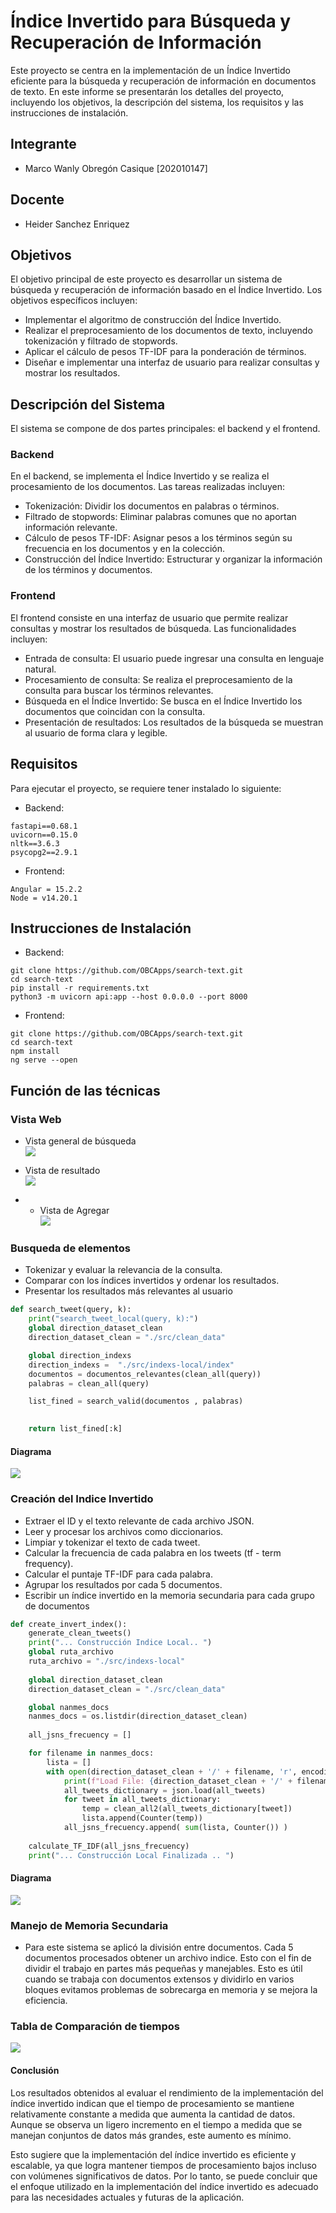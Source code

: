 # Índice Invertido para Búsqueda y Recuperación de Información

Este proyecto se centra en la implementación de un Índice Invertido eficiente para la búsqueda y recuperación de información en documentos de texto. En este informe se presentarán los detalles del proyecto, incluyendo los objetivos, la descripción del sistema, los requisitos y las instrucciones de instalación.

## Integrante  
- Marco Wanly Obregón Casique [202010147]

## Docente  
- Heider Sanchez Enriquez

## Objetivos

El objetivo principal de este proyecto es desarrollar un sistema de búsqueda y recuperación de información basado en el Índice Invertido. Los objetivos específicos incluyen:

- Implementar el algoritmo de construcción del Índice Invertido.
- Realizar el preprocesamiento de los documentos de texto, incluyendo tokenización y filtrado de stopwords.
- Aplicar el cálculo de pesos TF-IDF para la ponderación de términos.
- Diseñar e implementar una interfaz de usuario para realizar consultas y mostrar los resultados.


## Descripción del Sistema

El sistema se compone de dos partes principales: el backend y el frontend.

### Backend

En el backend, se implementa el Índice Invertido y se realiza el procesamiento de los documentos. Las tareas realizadas incluyen:

- Tokenización: Dividir los documentos en palabras o términos.
- Filtrado de stopwords: Eliminar palabras comunes que no aportan información relevante.
- Cálculo de pesos TF-IDF: Asignar pesos a los términos según su frecuencia en los documentos y en la colección.
- Construcción del Índice Invertido: Estructurar y organizar la información de los términos y documentos.

### Frontend

El frontend consiste en una interfaz de usuario que permite realizar consultas y mostrar los resultados de búsqueda. Las funcionalidades incluyen:

- Entrada de consulta: El usuario puede ingresar una consulta en lenguaje natural.
- Procesamiento de consulta: Se realiza el preprocesamiento de la consulta para buscar los términos relevantes.
- Búsqueda en el Índice Invertido: Se busca en el Índice Invertido los documentos que coincidan con la consulta.
- Presentación de resultados: Los resultados de la búsqueda se muestran al usuario de forma clara y legible.

## Requisitos

Para ejecutar el proyecto, se requiere tener instalado lo siguiente:  

- Backend:  
```
fastapi==0.68.1
uvicorn==0.15.0
nltk==3.6.3
psycopg2==2.9.1
```

- Frontend:  

```
Angular = 15.2.2
Node = v14.20.1
```
## Instrucciones de Instalación

- Backend:  
```
git clone https://github.com/OBCApps/search-text.git
cd search-text
pip install -r requirements.txt
python3 -m uvicorn api:app --host 0.0.0.0 --port 8000
```
- Frontend:  
```
git clone https://github.com/OBCApps/search-text.git
cd search-text
npm install
ng serve --open
```
## Función de las técnicas  


### Vista Web 
- Vista general de búsqueda  
![](./images/vista_general.PNG)  

- Vista de resultado  
![](./images/vista_resultado.PNG)

- - Vista de Agregar  
![](./images/vista_cargar_datos.PNG)
### Busqueda de elementos

- Tokenizar y evaluar la relevancia de la consulta.
- Comparar con los índices invertidos y ordenar los resultados.
- Presentar los resultados más relevantes al usuario  

```py
def search_tweet(query, k): 
    print("search_tweet_local(query, k):")
    global direction_dataset_clean
    direction_dataset_clean = "./src/clean_data" 

    global direction_indexs
    direction_indexs =  "./src/indexs-local/index"
    documentos = documentos_relevantes(clean_all(query)) 
    palabras = clean_all(query) 

    list_fined = search_valid(documentos , palabras)

    
    return list_fined[:k]
```  
#### Diagrama  
![](./images/search_diagram.PNG)

### Creación del Indice Invertido  
- Extraer el ID y el texto relevante de cada archivo JSON.
- Leer y procesar los archivos como diccionarios.
- Limpiar y tokenizar el texto de cada tweet.
- Calcular la frecuencia de cada palabra en los tweets (tf - term frequency).
- Calcular el puntaje TF-IDF para cada palabra.
- Agrupar los resultados por cada 5 documentos.
- Escribir un índice invertido en la memoria secundaria para cada grupo de documentos  

```py  
def create_invert_index():
    generate_clean_tweets()
    print("... Construcción Indice Local.. ")
    global ruta_archivo
    ruta_archivo = "./src/indexs-local"
    
    global direction_dataset_clean
    direction_dataset_clean = "./src/clean_data"

    global nanmes_docs
    nanmes_docs = os.listdir(direction_dataset_clean) 
    
    all_jsns_frecuency = [] 

    for filename in nanmes_docs:
        lista = []       
        with open(direction_dataset_clean + '/' + filename, 'r', encoding='utf-8') as all_tweets:
            print(f"Load File: {direction_dataset_clean + '/' + filename}")
            all_tweets_dictionary = json.load(all_tweets)
            for tweet in all_tweets_dictionary: 
                temp = clean_all2(all_tweets_dictionary[tweet]) 
                lista.append(Counter(temp))
            all_jsns_frecuency.append( sum(lista, Counter()) ) 
    
    calculate_TF_IDF(all_jsns_frecuency)
    print("... Construcción Local Finalizada .. ")

```  

#### Diagrama  
![](./images/index_diagram.PNG)  

### Manejo de Memoria Secundaria  
- Para este sistema se aplicó la división entre documentos. Cada 5 documentos procesados obtener un archivo indice. Esto con el fin de dividir el trabajo en partes más pequeñas y manejables. Esto es útil cuando se trabaja con documentos extensos y dividirlo en varios bloques evitamos problemas de sobrecarga en memoria y se mejora la eficiencia.  

### Tabla de Comparación de tiempos  

![](./images/tiempos.PNG)  

#### Conclusión  
Los resultados obtenidos al evaluar el rendimiento de la implementación del índice invertido indican que el tiempo de procesamiento se mantiene relativamente constante a medida que aumenta la cantidad de datos. Aunque se observa un ligero incremento en el tiempo a medida que se manejan conjuntos de datos más grandes, este aumento es mínimo.

Esto sugiere que la implementación del índice invertido es eficiente y escalable, ya que logra mantener tiempos de procesamiento bajos incluso con volúmenes significativos de datos. Por lo tanto, se puede concluir que el enfoque utilizado en la implementación del índice invertido es adecuado para las necesidades actuales y futuras de la aplicación.



